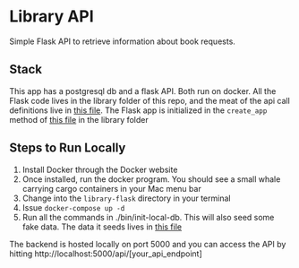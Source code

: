 # Library API
Simple Flask API to retrieve information about book requests.

## Stack

This app has a postgresql db and a flask API.  Both run on docker.
All the Flask code lives in the library folder of this repo, and the meat of the api call definitions live in [this file](library/views.py).
The Flask app is initialized in the `create_app` method of [this file](library/__init__.py) in the library folder

## Steps to Run Locally

1. Install Docker through the Docker website
2. Once installed, run the docker program. You should see a small whale carrying cargo containers in your Mac menu bar
3. Change into the `library-flask` directory in your terminal
4. Issue `docker-compose up -d`
5. Run all the commands in ./bin/init-local-db.  This will also seed some fake data.  The data it seeds lives in [this file](library/commands.py)

The backend is hosted locally on port 5000 and you can access the API by hitting http://localhost:5000/api/[your_api_endpoint]
